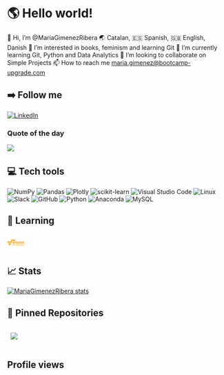 # :earth_americas: Hello world!
👋 Hi, I’m @MariaGimenezRibera
:earth_asia: Catalan, :es: Spanish, :uk: English, Danish
👀 I’m interested in books, feminism and learning Git
🌱 I’m currently learning Git, Python and Data Analytics
💞️ I’m looking to collaborate on Simple Projects
📫 How to reach me maria.gimenez@bootcamp-upgrade.com

## :arrow_right: Follow me
[![LinkedIn](https://img.shields.io/badge/LinkedIn-%230077B5.svg?logo=linkedin&logoColor=white)](https://www.linkedin.com/in/maria-gimenez-ribera-dataanalytics-cloud-engineering/)
### Quote of the day
![](https://quotes-github-readme.vercel.app/api?type=horizontal&theme=dark&layout=zues)

## :computer: Tech tools
![NumPy](https://img.shields.io/badge/numpy-%23013243.svg?style=for-the-badge&logo=numpy&logoColor=white) ![Pandas](https://img.shields.io/badge/pandas-%23150458.svg?style=for-the-badge&logo=pandas&logoColor=white) ![Plotly](https://img.shields.io/badge/Plotly-%233F4F75.svg?style=for-the-badge&logo=plotly&logoColor=white) ![scikit-learn](https://img.shields.io/badge/scikit--learn-%23F7931E.svg?style=for-the-badge&logo=scikit-learn&logoColor=white) ![Visual Studio Code](https://img.shields.io/badge/Visual%20Studio%20Code-0078d7.svg?style=for-the-badge&logo=visual-studio-code&logoColor=white) ![Linux](https://img.shields.io/badge/Linux-FCC624?style=for-the-badge&logo=linux&logoColor=black) ![Slack](https://img.shields.io/badge/Slack-4A154B?style=for-the-badge&logo=slack&logoColor=white) ![GitHub](https://img.shields.io/badge/github-%23121011.svg?style=for-the-badge&logo=github&logoColor=white) ![Python](https://img.shields.io/badge/python-3670A0?style=for-the-badge&logo=python&logoColor=ffdd54) ![Anaconda](https://img.shields.io/badge/Anaconda-%2344A833.svg?style=for-the-badge&logo=anaconda&logoColor=white) ![MySQL](https://img.shields.io/badge/mysql-%2300f.svg?style=for-the-badge&logo=mysql&logoColor=white) 

## :school_satchel:	Learning
  <img src="https://github.com/devicons/devicon/blob/master/icons/amazonwebservices/amazonwebservices-plain-wordmark.svg" title="AWS" alt="AWS" width="40" height="40"/>&nbsp;   



## :chart_with_upwards_trend:	Stats
[![MariaGimenezRibera stats](https://github-readme-stats.vercel.app/api?username=MariaGimenezRibera&theme=dracula)](https://github.com/anuraghazra/github-readme-stats)



<!---
MariaGimenezRibera/MariaGimenezRibera is a ✨ special ✨ repository because its `README.md` (this file) appears on your GitHub profile.
You can click the Preview link to take a look at your changes.
--->
## :pushpin: Pinned Repositories

<a href="https://github.com/braydoncoyer/tailwindcss-v2-dark-mode-template">
  <img align="center" style="margin:1rem 0.5rem" src="https://github-readme-stats.vercel.app/api/pin/?username=UpgradeHubData&repo=datarepo-upgradehub-main&title_color=ffffff&text_color=c9cacc&icon_color=4AB197&bg_color=1A2B34" />
</a>

<br>

## Profile views
<img src="https://komarev.com/ghpvc/?username=MariaGimenezRibera&style=flat-square&color=blue" alt=""/>



<!-- GitHub Stats -- >

<a href="https://github.com/braydoncoyer">
  <img align="center" style="margin:0.5rem" src="https://github-readme-stats.vercel.app/api/top-langs/?username=braydoncoyer&hide=html,css&title_color=ffffff&text_color=c9cacc&icon_color=4AB197&bg_color=1A2B34" />
</a>

<a href="https://github.com/braydoncoyer">
  <img align="center" style="margin:0.5rem" src="https://github-readme-stats.vercel.app/api?username=braydoncoyer&show_icons=true&line_height=27&count_private=true&title_color=ffffff&text_color=c9cacc&icon_color=4AB097&bg_color=1A2B34" alt="Braydon's GitHub Stats" />
</a>
